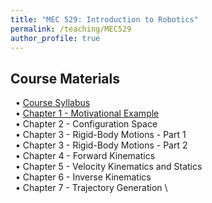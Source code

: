 ```yaml
---
title: "MEC 529: Introduction to Robotics"
permalink: /teaching/MEC529
author_profile: true
---
```


## Course Materials
&nbsp; • [Course Syllabus](https://aminfakhari.github.io/_pages/teaching/MEC529/MEC529_Syllabus_Spring2022.pdf) \
&nbsp; • [Chapter 1 - Motivational Example](https://aminfakhari.github.io/_pages/teaching/MEC529/MEC529_Syllabus_Spring2022.pdf) \
&nbsp; • Chapter 2 - Configuration Space \
&nbsp; • Chapter 3 - Rigid-Body Motions - Part 1 \
&nbsp; • Chapter 3 - Rigid-Body Motions - Part 2 \
&nbsp; • Chapter 4 - Forward Kinematics\
&nbsp; • Chapter 5 - Velocity Kinematics and Statics \
&nbsp; • Chapter 6 - Inverse Kinematics \
&nbsp; • Chapter 7 - Trajectory Generation \

